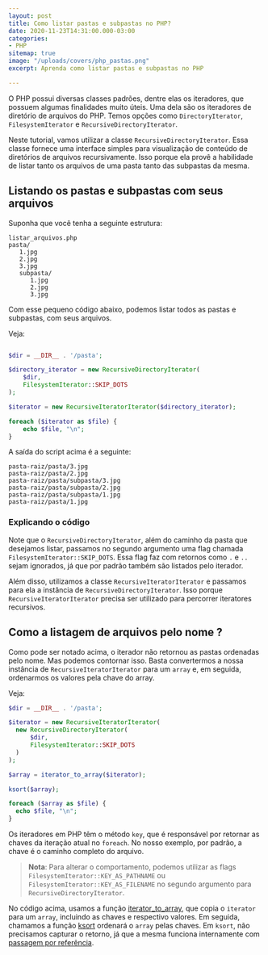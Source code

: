```yaml
---
layout: post
title: Como listar pastas e subpastas no PHP?
date: 2020-11-23T14:31:00.000-03:00
categories:
- PHP
sitemap: true
image: "/uploads/covers/php_pastas.png"
excerpt: Aprenda como listar pastas e subpastas no PHP

---
```

O PHP possui diversas classes padrões, dentre elas os iteradores, que possuem algumas finalidades muito úteis. Uma dela são os iteradores de diretório de arquivos do PHP. Temos opções como `DirectoryIterator`, `FilesystemIterator` e `RecursiveDirectoryIterator`.

Neste tutorial, vamos utilizar a classe `RecursiveDirectoryIterator`.  Essa classe fornece uma interface simples para visualização de conteúdo de diretórios de arquivos recursivamente. Isso porque ela provê a habilidade de listar tanto os arquivos de uma pasta tanto das subpastas da mesma.

## Listando os pastas e subpastas com seus arquivos

Suponha que você tenha a seguinte estrutura:

    listar_arquivos.php
    pasta/
       1.jpg
       2.jpg
       3.jpg
       subpasta/
          1.jpg
          2.jpg
          3.jpg

Com esse pequeno código abaixo, podemos listar todos as pastas e subpastas, com seus arquivos.

Veja:

```php

$dir = __DIR__ . '/pasta';

$directory_iterator = new RecursiveDirectoryIterator(
	$dir, 
    FilesystemIterator::SKIP_DOTS
);

$iterator = new RecursiveIteratorIterator($directory_iterator);

foreach ($iterator as $file) {
	echo $file, "\n";
}
```

A saída do script acima é a seguinte:

    pasta-raiz/pasta/3.jpg
    pasta-raiz/pasta/2.jpg
    pasta-raiz/pasta/subpasta/3.jpg
    pasta-raiz/pasta/subpasta/2.jpg
    pasta-raiz/pasta/subpasta/1.jpg
    pasta-raiz/pasta/1.jpg

### Explicando o código

Note que o `RecursiveDirectoryIterator`, além do caminho da pasta que desejamos listar, passamos no segundo argumento uma flag chamada `FilesystemIterator::SKIP_DOTS`. Essa flag faz com retornos como `.` e `..` sejam ignorados, já que por padrão também são listados pelo iterador.

Além disso, utilizamos a classe `RecursiveIteratorIterator` e passamos para ela a instância de `RecursiveDirectoryIterator`. Isso porque `RecursiveIteratorIterator` precisa ser utilizado para percorrer iteratores recursivos.

## Como a listagem de arquivos pelo nome ?

Como pode ser notado acima, o iterador não retornou as pastas ordenadas pelo nome. Mas podemos contornar isso. Basta convertermos a nossa instância de `RecursiveIteratorIterator` para um `array` e, em seguida, ordenarmos os valores pela chave do array.

Veja:

```php
$dir = __DIR__ . '/pasta';

$iterator = new RecursiveIteratorIterator(
  new RecursiveDirectoryIterator(
      $dir, 
      FilesystemIterator::SKIP_DOTS
  )
);

$array = iterator_to_array($iterator);

ksort($array);

foreach ($array as $file) {
  echo $file, "\n";
}
```

Os iteradores em PHP têm o método `key`, que é responsável por retornar as chaves da iteração atual no `foreach`. No nosso exemplo,  por padrão, a chave é o caminho completo do arquivo. 

> **Nota**: Para alterar o comportamento, podemos utilizar as flags `FilesystemIterator::KEY_AS_PATHNAME` ou `FilesystemIterator::KEY_AS_FILENAME` no segundo argumento para `RecursiveDirectoryIterator`.

No código acima, usamos a função [iterator_to_array](https://www.php.net/manual/pt_BR/function.iterator-to-array), que copia o `iterator` para um `array`, incluindo as chaves e respectivo valores. Em seguida, chamamos a função [ksort](https://www.php.net/manual/pt_BR/function.ksort) ordenará o `array` pelas chaves. Em `ksort`, não precisamos capturar o retorno, já que a mesma funciona internamente com [passagem por referência](https://www.php.net/manual/pt_BR/language.references.pass.php).